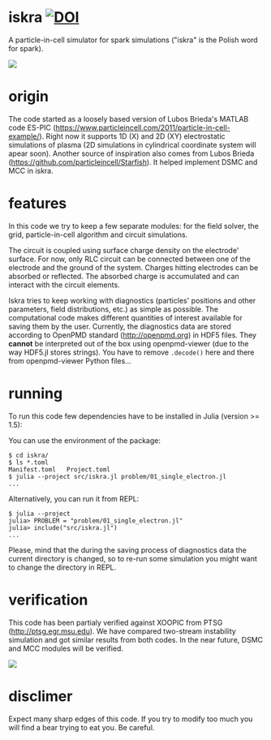 # iskra [![DOI](https://zenodo.org/badge/202223612.svg)](https://zenodo.org/badge/latestdoi/202223612)
A particle-in-cell simulator for spark simulations ("iskra" is the Polish word for spark).

![](../../blob/master/img/two-stream-rho-evolution.png)

# origin
The code started as a loosely based version of Lubos Brieda's MATLAB code ES-PIC (https://www.particleincell.com/2011/particle-in-cell-example/). Right now it supports 1D (X) and 2D (XY) electrostatic simulations of plasma (2D simulations in cylindrical coordinate system will apear soon).
Another source of inspiration also comes from Lubos Brieda (https://github.com/particleincell/Starfish). It helped implement DSMC and MCC in iskra.

# features
In this code we try to keep a few separate modules: for the field solver, the grid, particle-in-cell algorithm and circuit simulations.

The circuit is coupled using surface charge density on the electrode' surface. For now, only RLC circuit can be connected between one of the electrode and the ground of the system. Charges hitting electrodes can be absorbed or reflected. The absorbed charge is accumulated and can interact with the circuit elements.

Iskra tries to keep working with diagnostics (particles' positions and other parameters, field distributions, etc.) as simple as possible. The computational code makes different quantities of interest available for saving them by the user. Currently, the diagnostics data are stored according to OpenPMD standard (http://openpmd.org) in HDF5 files. They **cannot** be interpreted out of the box using openpmd-viewer (due to the way HDF5.jl stores strings). You have to remove `.decode()` here and there from openpmd-viewer Python files...

# running
To run this code few dependencies have to be installed in Julia (version >= 1.5):

You can use the environment of the package:

```
$ cd iskra/
$ ls *.toml
Manifest.toml	Project.toml
$ julia --project src/iskra.jl problem/01_single_electron.jl
...
```

Alternatively, you can run it from REPL:

```
$ julia --project
julia> PROBLEM = "problem/01_single_electron.jl"
julia> include("src/iskra.jl")
...
```

Please, mind that the during the saving process of diagnostics data the current
directory is changed, so to re-run some simulation you might want to change the
directory in REPL.

# verification

This code has been partialy verified against XOOPIC from PTSG (http://ptsg.egr.msu.edu). We have compared two-stream instability simulation and got similar results from both codes. In the near future, DSMC and MCC modules will be verified.

![](../../blob/master/img/rf-discharge-density-evolution.png)

# disclimer
Expect many sharp edges of this code. If you try to modify too much you will find a bear trying to eat you. Be careful.

